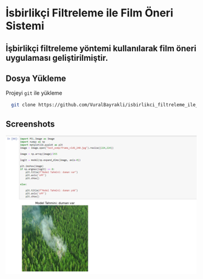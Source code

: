 
# İsbirlikçi Filtreleme ile Film Öneri Sistemi
## İşbirlikçi filtreleme yöntemi kullanılarak film öneri uygulaması geliştirilmiştir.


## Dosya Yükleme

Projeyi `git` ile yükleme 

```bash
  git clone https://github.com/VuralBayrakli/isbirlikci_filtreleme_ile_film_oneri_sistemi.git
```
    




    











## Screenshots

![App Screenshot](https://github.com/VuralBayrakli/Transfer_Learning_Siniflandirma/blob/master/screenshots/ss1.png)


